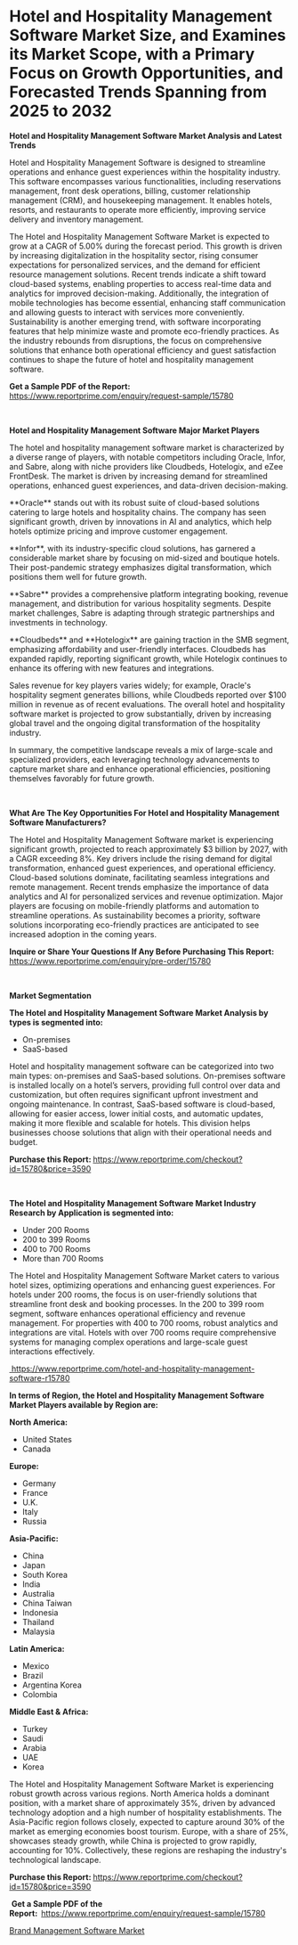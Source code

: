 <p><h1>Hotel and Hospitality Management Software Market Size, and Examines its Market Scope, with a Primary Focus on Growth Opportunities, and Forecasted Trends Spanning from 2025 to 2032</h1></p><p><strong>Hotel and Hospitality Management Software Market Analysis and Latest Trends</strong></p>
<p><p>Hotel and Hospitality Management Software is designed to streamline operations and enhance guest experiences within the hospitality industry. This software encompasses various functionalities, including reservations management, front desk operations, billing, customer relationship management (CRM), and housekeeping management. It enables hotels, resorts, and restaurants to operate more efficiently, improving service delivery and inventory management.</p><p>The Hotel and Hospitality Management Software Market is expected to grow at a CAGR of 5.00% during the forecast period. This growth is driven by increasing digitalization in the hospitality sector, rising consumer expectations for personalized services, and the demand for efficient resource management solutions. Recent trends indicate a shift toward cloud-based systems, enabling properties to access real-time data and analytics for improved decision-making. Additionally, the integration of mobile technologies has become essential, enhancing staff communication and allowing guests to interact with services more conveniently. Sustainability is another emerging trend, with software incorporating features that help minimize waste and promote eco-friendly practices. As the industry rebounds from disruptions, the focus on comprehensive solutions that enhance both operational efficiency and guest satisfaction continues to shape the future of hotel and hospitality management software.</p></p>
<p><strong>Get a Sample PDF of the Report:&nbsp;</strong> <a href="https://www.reportprime.com/enquiry/request-sample/15780?utm_campaign=2294&utm_medium=2&utm_source=Github&utm_content=ia&utm_term=20032025&utm_id=hotel-and-hospitality-management-software">https://www.reportprime.com/enquiry/request-sample/15780</a></p>
<p>&nbsp;</p>
<p><strong>Hotel and Hospitality Management Software Major Market Players</strong></p>
<p><p>The hotel and hospitality management software market is characterized by a diverse range of players, with notable competitors including Oracle, Infor, and Sabre, along with niche providers like Cloudbeds, Hotelogix, and eZee FrontDesk. The market is driven by increasing demand for streamlined operations, enhanced guest experiences, and data-driven decision-making.</p><p>**Oracle** stands out with its robust suite of cloud-based solutions catering to large hotels and hospitality chains. The company has seen significant growth, driven by innovations in AI and analytics, which help hotels optimize pricing and improve customer engagement.</p><p>**Infor**, with its industry-specific cloud solutions, has garnered a considerable market share by focusing on mid-sized and boutique hotels. Their post-pandemic strategy emphasizes digital transformation, which positions them well for future growth.</p><p>**Sabre** provides a comprehensive platform integrating booking, revenue management, and distribution for various hospitality segments. Despite market challenges, Sabre is adapting through strategic partnerships and investments in technology.</p><p>**Cloudbeds** and **Hotelogix** are gaining traction in the SMB segment, emphasizing affordability and user-friendly interfaces. Cloudbeds has expanded rapidly, reporting significant growth, while Hotelogix continues to enhance its offering with new features and integrations.</p><p>Sales revenue for key players varies widely; for example, Oracle's hospitality segment generates billions, while Cloudbeds reported over $100 million in revenue as of recent evaluations. The overall hotel and hospitality software market is projected to grow substantially, driven by increasing global travel and the ongoing digital transformation of the hospitality industry.</p><p>In summary, the competitive landscape reveals a mix of large-scale and specialized providers, each leveraging technology advancements to capture market share and enhance operational efficiencies, positioning themselves favorably for future growth.</p></p>
<p>&nbsp;</p>
<p><strong>What Are The Key Opportunities For Hotel and Hospitality Management Software Manufacturers?</strong></p>
<p><p>The Hotel and Hospitality Management Software market is experiencing significant growth, projected to reach approximately $3 billion by 2027, with a CAGR exceeding 8%. Key drivers include the rising demand for digital transformation, enhanced guest experiences, and operational efficiency. Cloud-based solutions dominate, facilitating seamless integrations and remote management. Recent trends emphasize the importance of data analytics and AI for personalized services and revenue optimization. Major players are focusing on mobile-friendly platforms and automation to streamline operations. As sustainability becomes a priority, software solutions incorporating eco-friendly practices are anticipated to see increased adoption in the coming years.</p></p>
<p><strong>Inquire or Share Your Questions If Any Before Purchasing This Report:</strong> <a href="https://www.reportprime.com/enquiry/pre-order/15780?utm_campaign=2294&utm_medium=2&utm_source=Github&utm_content=ia&utm_term=20032025&utm_id=hotel-and-hospitality-management-software">https://www.reportprime.com/enquiry/pre-order/15780</a></p>
<p>&nbsp;</p>
<p><strong>Market Segmentation</strong></p>
<p><strong>The Hotel and Hospitality Management Software Market Analysis by types is segmented into:</strong></p>
<p><ul><li>On-premises</li><li>SaaS-based</li></ul></p>
<p><p>Hotel and hospitality management software can be categorized into two main types: on-premises and SaaS-based solutions. On-premises software is installed locally on a hotel’s servers, providing full control over data and customization, but often requires significant upfront investment and ongoing maintenance. In contrast, SaaS-based software is cloud-based, allowing for easier access, lower initial costs, and automatic updates, making it more flexible and scalable for hotels. This division helps businesses choose solutions that align with their operational needs and budget.</p></p>
<p><strong>Purchase this Report:&nbsp;</strong><a href="https://www.reportprime.com/checkout?id=15780&price=3590&utm_campaign=2294&utm_medium=2&utm_source=Github&utm_content=ia&utm_term=20032025&utm_id=hotel-and-hospitality-management-software">https://www.reportprime.com/checkout?id=15780&price=3590</a></p>
<p>&nbsp;</p>
<p><strong>The Hotel and Hospitality Management Software Market Industry Research by Application is segmented into:</strong></p>
<p><ul><li>Under 200 Rooms</li><li>200 to 399 Rooms</li><li>400 to 700 Rooms</li><li>More than 700 Rooms</li></ul></p>
<p><p>The Hotel and Hospitality Management Software Market caters to various hotel sizes, optimizing operations and enhancing guest experiences. For hotels under 200 rooms, the focus is on user-friendly solutions that streamline front desk and booking processes. In the 200 to 399 room segment, software enhances operational efficiency and revenue management. For properties with 400 to 700 rooms, robust analytics and integrations are vital. Hotels with over 700 rooms require comprehensive systems for managing complex operations and large-scale guest interactions effectively.</p></p>
<p><a href="https://www.reportprime.com/hotel-and-hospitality-management-software-r15780?utm_campaign=2294&utm_medium=2&utm_source=Github&utm_content=ia&utm_term=20032025&utm_id=hotel-and-hospitality-management-software">&nbsp;https://www.reportprime.com/hotel-and-hospitality-management-software-r15780</a></p>
<p><strong>In terms of Region, the Hotel and Hospitality Management Software Market Players available by Region are:</strong></p>
<p>
    <p> <strong> North America: </strong>
        <ul>
            <li>United States</li>
            <li>Canada</li>
        </ul>
        </p> 
    <p> <strong> Europe: </strong>
        <ul>
            <li>Germany</li>
            <li>France</li>
            <li>U.K.</li>
            <li>Italy</li>
            <li>Russia</li>
        </ul>
        </p> 
    <p> <strong> Asia-Pacific: </strong>
        <ul>
            <li>China</li>
            <li>Japan</li>
            <li>South Korea</li>
            <li>India</li>
            <li>Australia</li>
            <li>China Taiwan</li>
            <li>Indonesia</li>
            <li>Thailand</li>
            <li>Malaysia</li>
        </ul>
        </p> 
    <p> <strong> Latin America: </strong>
        <ul>
            <li>Mexico</li>
            <li>Brazil</li>
            <li>Argentina Korea</li>
            <li>Colombia</li>
        </ul>
        </p> 
    <p> <strong> Middle East & Africa: </strong>
        <ul>
            <li>Turkey</li>
            <li>Saudi</li>
            <li>Arabia</li>
            <li>UAE</li>
            <li>Korea</li>
        </ul>
    </p>
    </p>
<p><p>The Hotel and Hospitality Management Software Market is experiencing robust growth across various regions. North America holds a dominant position, with a market share of approximately 35%, driven by advanced technology adoption and a high number of hospitality establishments. The Asia-Pacific region follows closely, expected to capture around 30% of the market as emerging economies boost tourism. Europe, with a share of 25%, showcases steady growth, while China is projected to grow rapidly, accounting for 10%. Collectively, these regions are reshaping the industry's technological landscape.</p></p>
<p><strong>Purchase this Report: </strong><a href="https://www.reportprime.com/checkout?id=15780&price=3590&utm_campaign=2294&utm_medium=2&utm_source=Github&utm_content=ia&utm_term=20032025&utm_id=hotel-and-hospitality-management-software">https://www.reportprime.com/checkout?id=15780&price=3590</a></p>
<p>&nbsp;<strong>Get a Sample PDF of the Report:&nbsp;&nbsp;</strong><a href="https://www.reportprime.com/enquiry/request-sample/15780?utm_campaign=2294&utm_medium=2&utm_source=Github&utm_content=ia&utm_term=20032025&utm_id=hotel-and-hospitality-management-software">https://www.reportprime.com/enquiry/request-sample/15780</a></p>
<p><strong></strong></p>
<p><p><a href="https://github.com/sawrovpipolo/Market-Research-Report-List-1/blob/main/brand-management-software-market.md?utm_campaign=2294&utm_medium=2&utm_source=Github&utm_content=ia&utm_term=20032025&utm_id=hotel-and-hospitality-management-software">Brand Management Software Market</a></p></p>